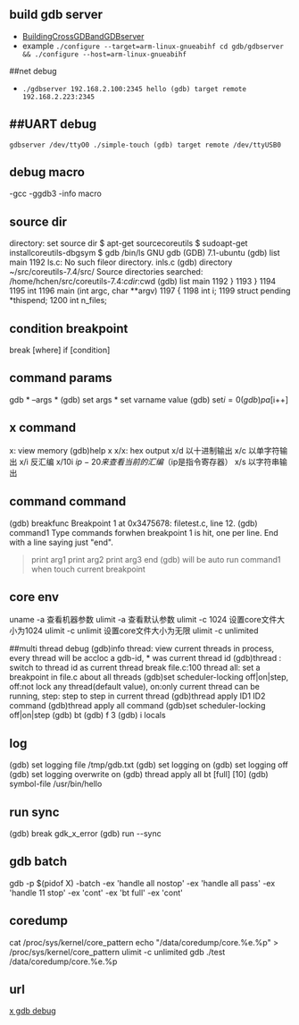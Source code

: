 ## build gdb server
- [BuildingCrossGDBandGDBserver](https://sourceware.org/gdb/wiki/BuildingCrossGDBandGDBserver)
- example `./configure --target=arm-linux-gnueabihf
cd gdb/gdbserver && ./configure --host=arm-linux-gnueabihf`

##net debug
- `./gdbserver 192.168.2.100:2345 hello
(gdb) target remote 192.168.2.223:2345
`

##UART debug
- 
`gdbserver /dev/ttyO0 ./simple-touch
(gdb) target remote /dev/ttyUSB0
`

## debug macro
-gcc -ggdb3
-info macro

## source dir
directory: set source dir
$ apt-get sourcecoreutils
$ sudoapt-get installcoreutils-dbgsym
$ gdb /bin/ls
GNU gdb (GDB) 7.1-ubuntu
(gdb) list main
1192    ls.c: No such fileor directory.
inls.c
(gdb) directory ~/src/coreutils-7.4/src/
Source directories searched: /home/hchen/src/coreutils-7.4:$cdir:$cwd
(gdb) list main
1192        }
1193    }
1194
1195    int
1196    main (int argc, char **argv)
1197    {
1198      int i;
1199      struct pending *thispend;
1200      int n_files;

## condition breakpoint
break  [where] if [condition]

## command params
gdb * –args *
(gdb) set args *
set varname value
(gdb) set$i = 0
(gdb) p a[$i++]

## x command
x: view memory
(gdb)help x
x/x: hex output
x/d 以十进制输出
x/c 以单字符输出
x/i  反汇编
x/10i $ip-20 来查看当前的汇编（$ip是指令寄存器）
x/s 以字符串输出

## command command
(gdb) breakfunc
Breakpoint 1 at 0x3475678: filetest.c, line 12.
(gdb) command1
Type commands forwhen breakpoint 1 is hit, one per line.
End with a line saying just "end".
>print arg1
>print arg2
>print arg3
>end
(gdb)
will be auto run command1 when touch current breakpoint

## core env
uname -a 查看机器参数
ulimit -a 查看默认参数
ulimit -c 1024  设置core文件大小为1024
ulimit -c unlimit 设置core文件大小为无限
ulimit -c unlimited

##multi thread debug
(gdb)info thread: view current threads in process, every thread will
be accloc a gdb-id, * was current thread id
(gdb)thread <tid>: switch to thread id as current thread
break file.c:100 thread all: set a breakpoint in file.c about all threads
(gdb)set scheduler-locking off|on|step, off:not lock any thread(default
value), on:only current thread can be running, step: step to step in current thread
(gdb)thread apply ID1 ID2 command
(gdb)thread apply all command
(gdb)set scheduler-locking off|on|step
(gdb) bt
(gdb) f 3
(gdb) i locals

## log
(gdb) set logging file /tmp/gdb.txt
(gdb) set logging on
(gdb) set logging off
(gdb) set logging overwrite on
(gdb) thread apply all bt [full] [10]
(gdb) symbol-file /usr/bin/hello

## run sync
(gdb) break gdk_x_error
(gdb) run --sync

## gdb batch
gdb -p $(pidof X) -batch -ex 'handle all nostop' -ex 'handle all pass' -ex 'handle 11 stop' -ex 'cont' -ex 'bt full' -ex 'cont'

## coredump
cat  /proc/sys/kernel/core_pattern
echo "/data/coredump/core.%e.%p" > /proc/sys/kernel/core_pattern
ulimit -c unlimited
gdb ./test /data/coredump/core.%e.%p

## url
[x gdb debug](http://wiki.x.org/wiki/Development/Documentation/ServerDebugging/)
